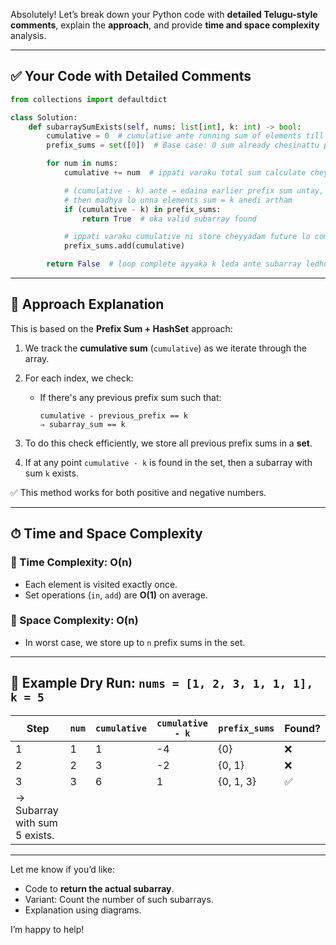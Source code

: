 Absolutely! Let’s break down your Python code with **detailed Telugu-style comments**, explain the **approach**, and provide **time and space complexity** analysis.

---

## ✅ Your Code with Detailed Comments

```python
from collections import defaultdict

class Solution:
    def subarraySumExists(self, nums: list[int], k: int) -> bool:
        cumulative = 0  # cumulative ante running sum of elements till current index
        prefix_sums = set([0])  # Base case: 0 sum already chesinattu petadam (empty subarray ki)

        for num in nums:
            cumulative += num  # ippati varaku total sum calculate cheyyadam

            # (cumulative - k) ante → edaina earlier prefix sum untay,
            # then madhya lo unna elements sum = k anedi artham
            if (cumulative - k) in prefix_sums:
                return True  # oka valid subarray found

            # ippati varaku cumulative ni store cheyyadam future lo compare cheyyadaniki
            prefix_sums.add(cumulative)

        return False  # loop complete ayyaka k leda ante subarray ledhu ani return cheyyadam
```

---

## 🧠 Approach Explanation

This is based on the **Prefix Sum + HashSet** approach:

1. We track the **cumulative sum** (`cumulative`) as we iterate through the array.
2. For each index, we check:

   * If there's any previous prefix sum such that:

     ```
     cumulative - previous_prefix == k
     ⇒ subarray_sum == k
     ```
3. To do this check efficiently, we store all previous prefix sums in a **set**.
4. If at any point `cumulative - k` is found in the set, then a subarray with sum `k` exists.

✅ This method works for both positive and negative numbers.

---

## ⏱ Time and Space Complexity

### 🔸 Time Complexity: **O(n)**

* Each element is visited exactly once.
* Set operations (`in`, `add`) are **O(1)** on average.

### 🔸 Space Complexity: **O(n)**

* In worst case, we store up to `n` prefix sums in the set.

---

## 🧪 Example Dry Run: `nums = [1, 2, 3, 1, 1, 1], k = 5`

| Step                          | `num` | `cumulative` | `cumulative - k` | `prefix_sums` | Found? |
| ----------------------------- | ----- | ------------ | ---------------- | ------------- | ------ |
| 1                             | 1     | 1            | -4               | {0}           | ❌      |
| 2                             | 2     | 3            | -2               | {0, 1}        | ❌      |
| 3                             | 3     | 6            | 1                | {0, 1, 3}     | ✅      |
| → Subarray with sum 5 exists. |       |              |                  |               |        |

---

Let me know if you’d like:

* Code to **return the actual subarray**.
* Variant: Count the number of such subarrays.
* Explanation using diagrams.

I’m happy to help!
